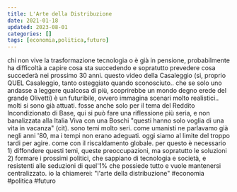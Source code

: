 ```yaml
---
title: L'Arte della Distribuzione
date: 2021-01-18
updated: 2023-08-01
categories: []
tags: [economia,politica,futuro]
---
```


chi non vive la trasformazione tecnologia o è già in pensione, probabilmente ha difficoltà a capire cosa sta succedendo e sopratutto prevedere cosa succederà nei prossimo 30 anni.
questo video della Casaleggio (si, proprio QUEL Casaleggio, tanto osteggiato quando sconosciuto.. che se solo uno andasse a leggere qualcosa di più, scoprirebbe un mondo degno erede del grande Olivetti) è un futuribile, ovvero immagina scenari molto realistici.. molti si sono già attuati.
fosse anche solo per il tema del Reddito Incondizionato di Base, qui si può fare una riflessione più seria, e non banalizzata alla Italia Viva con una Boschi "questi hanno solo voglia di una vita in vacanza" (cit).
sono temi molto seri. come umanisti ne parlavamo già negli anni '80, ma i tempi non erano adeguati. oggi siamo al limite del troppo tardi per agire. come con il riscaldamento globale.
per questo è necessario 1) diffondere questi temi, queste preoccupazioni, ma sopratutto le soluzioni 2) formare i prossimi politici, che sappiano di tecnologia e società, e resistenti alle seduzioni di quel'1% che possiede tutto e vuole mantenersi centralizzato.
io la chiamerei: "l'arte della distribuzione"
#economia #politica #futuro
